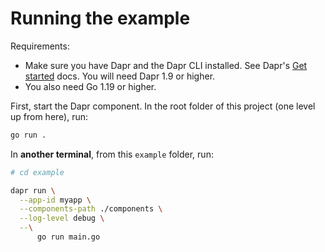 # Running the example

Requirements:

- Make sure you have Dapr and the Dapr CLI installed. See Dapr's [Get started](https://docs.dapr.io/getting-started/) docs. You will need Dapr 1.9 or higher.
- You also need Go 1.19 or higher.

First, start the Dapr component. In the root folder of this project (one level up from here), run:

```sh
go run .
```

In **another terminal**, from this `example` folder, run:

```sh
# cd example

dapr run \
  --app-id myapp \
  --components-path ./components \
  --log-level debug \
  --\
      go run main.go
```
